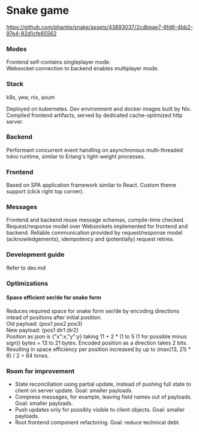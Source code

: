 # Snake game

https://github.com/phantie/snake/assets/43893037/2cdbeae7-6fd6-4bb2-97e4-82d1cfe65562

### Modes
Frontend self-contains singleplayer mode.\
Websocket connection to backend enables multiplayer mode.

### Stack
k8s, yew, nix, axum

Deployed on kubernetes. Dev environment and docker images built by Nix. Compiled frontend artifacts, served by dedicated cache-optimized http server.

### Backend
Performant concurrent event handling on asynchronous multi-threaded tokio runtime, similar to Erlang's light-weight processes.

### Frontend
Based on SPA application framework similar to React. Custom theme support (click right top corner).

### Messages
Frontend and backend reuse message schemas, compile-time checked. Request/response model over Websockets implemented for frontend and backend. Reliable communication provided by request/response model (acknowledgements), idempotency and (potentially) request retries.

### Development guide
Refer to dev.md

### Optimizations
#### Space efficient ser/de for snake form
Reduces required space for snake form ser/de by encoding directions intead of positions after initial position. \
Old payload: {pos1 pos2 pos3} \
New payload: {pos1 dir1 dir2} \
Position as json is {"x":x,"y":y} taking 11 + 2 * (1 to 5 (1 for possible minus sign)) bytes = 13 to 21 bytes. Encoded position as a direction takes 2 bits. Resulting in space efficiency per position increased by up to (max(13, 21) * 8) / 2 = 84 times.

### Room for improvement
- State reconciliation using partial update, instead of pushing full state to client on server update. Goal: smaller payloads.
- Compress messages, for example, leaving field names out of payloads. Goal: smaller payloads.
- Push updates only for possibly visible to client objects. Goal: smaller payloads.
- Root frontend component refactoring. Goal: reduce technical debt.
